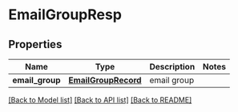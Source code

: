 # EmailGroupResp

## Properties
Name | Type | Description | Notes
------------ | ------------- | ------------- | -------------
**email_group** | [**EmailGroupRecord**](EmailGroupRecord.md) | email group | 

[[Back to Model list]](../README.md#documentation-for-models) [[Back to API list]](../README.md#documentation-for-api-endpoints) [[Back to README]](../README.md)



